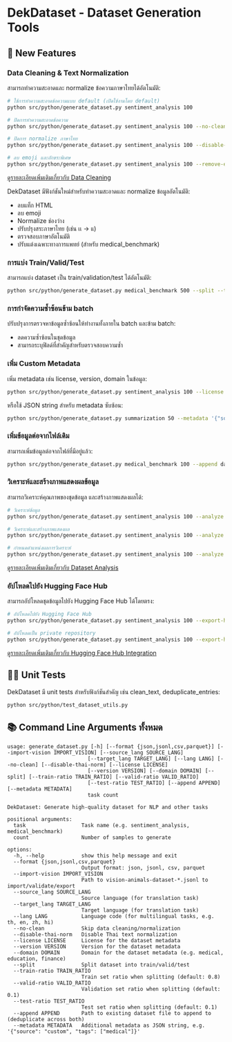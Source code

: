 # DekDataset - Dataset Generation Tools

## 🚀 New Features

### Data Cleaning & Text Normalization

สามารถทำความสะอาดและ normalize ข้อความภาษาไทยได้อัตโนมัติ:

```bash
# ใช้การทำความสะอาดข้อความแบบ default (เปิดใช้งานโดย default)
python src/python/generate_dataset.py sentiment_analysis 100

# ปิดการทำความสะอาดข้อความ
python src/python/generate_dataset.py sentiment_analysis 100 --no-clean

# ปิดการ normalize ภาษาไทย
python src/python/generate_dataset.py sentiment_analysis 100 --disable-thai-norm

# ลบ emoji และอักขระพิเศษ
python src/python/generate_dataset.py sentiment_analysis 100 --remove-emojis --remove-special-chars
```

[ดูรายละเอียดเพิ่มเติมเกี่ยวกับ Data Cleaning](./DATA_CLEANING.md)

DekDataset มีฟังก์ชันใหม่สำหรับทำความสะอาดและ normalize ข้อมูลอัตโนมัติ:
- ลบแท็ก HTML
- ลบ emoji
- Normalize ช่องว่าง
- ปรับปรุงสระภาษาไทย (เช่น เเ → แ)
- ตรวจสอบภาษาอัตโนมัติ
- ปรับแต่งเฉพาะทางการแพทย์ (สำหรับ medical_benchmark)

### การแบ่ง Train/Valid/Test

สามารถแบ่ง dataset เป็น train/validation/test ได้อัตโนมัติ:
```bash
python src/python/generate_dataset.py medical_benchmark 500 --split --train-ratio 0.8 --valid-ratio 0.1 --test-ratio 0.1
```

### การกำจัดความซ้ำซ้อนข้าม batch

ปรับปรุงการตรวจหาข้อมูลซ้ำซ้อนให้ทำงานทั้งภายใน batch และข้าม batch:
- ลดความซ้ำซ้อนในชุดข้อมูล
- สามารถระบุฟิลด์ที่สำคัญสำหรับตรวจสอบความซ้ำ

### เพิ่ม Custom Metadata

เพิ่ม metadata เช่น license, version, domain ในข้อมูล:
```bash
python src/python/generate_dataset.py sentiment_analysis 100 --license "MIT" --version "2.0.0" --domain "social-media"
```

หรือใช้ JSON string สำหรับ metadata ซับซ้อน:
```bash
python src/python/generate_dataset.py summarization 50 --metadata '{"source": "news", "tags": ["Thai", "politics"]}'
```

### เพิ่มข้อมูลต่อจากไฟล์เดิม

สามารถเพิ่มข้อมูลต่อจากไฟล์ที่มีอยู่แล้ว:

```bash
python src/python/generate_dataset.py medical_benchmark 100 --append data/output/auto-dataset-medical_benchmark-20250524-120000.jsonl
```

### วิเคราะห์และสร้างภาพแสดงผลข้อมูล

สามารถวิเคราะห์คุณภาพของชุดข้อมูล และสร้างภาพแสดงผลได้:
```bash
# วิเคราะห์ข้อมูล
python src/python/generate_dataset.py sentiment_analysis 100 --analyze

# วิเคราะห์และสร้างภาพแสดงผล
python src/python/generate_dataset.py sentiment_analysis 100 --analyze --visualize

# กำหนดตำแหน่งผลการวิเคราะห์
python src/python/generate_dataset.py sentiment_analysis 100 --analyze --analyze-output data/analysis/my-dataset
```
[ดูรายละเอียดเพิ่มเติมเกี่ยวกับ Dataset Analysis](./DATASET_ANALYSIS.md)

### อัปโหลดไปยัง Hugging Face Hub

สามารถอัปโหลดชุดข้อมูลไปยัง Hugging Face Hub ได้โดยตรง:
```bash
# อัปโหลดไปยัง Hugging Face Hub
python src/python/generate_dataset.py sentiment_analysis 100 --export-huggingface --hf-repo-id username/my-dataset

# อัปโหลดเป็น private repository
python src/python/generate_dataset.py sentiment_analysis 100 --export-huggingface --hf-repo-id username/my-dataset --hf-private
```
[ดูรายละเอียดเพิ่มเติมเกี่ยวกับ Hugging Face Hub Integration](./HUGGINGFACE_HUB.md)

## 👨‍💻 Unit Tests

DekDataset มี unit tests สำหรับฟังก์ชันสำคัญ เช่น clean_text, deduplicate_entries:
```bash
python src/python/test_dataset_utils.py
```

## 📚 Command Line Arguments ทั้งหมด

```
usage: generate_dataset.py [-h] [--format {json,jsonl,csv,parquet}] [--import-vision IMPORT_VISION] [--source_lang SOURCE_LANG]
                          [--target_lang TARGET_LANG] [--lang LANG] [--no-clean] [--disable-thai-norm] [--license LICENSE]
                          [--version VERSION] [--domain DOMAIN] [--split] [--train-ratio TRAIN_RATIO] [--valid-ratio VALID_RATIO]
                          [--test-ratio TEST_RATIO] [--append APPEND] [--metadata METADATA]
                          task count

DekDataset: Generate high-quality dataset for NLP and other tasks

positional arguments:
  task                  Task name (e.g. sentiment_analysis, medical_benchmark)
  count                 Number of samples to generate

options:
  -h, --help            show this help message and exit
  --format {json,jsonl,csv,parquet}
                        Output format: json, jsonl, csv, parquet
  --import-vision IMPORT_VISION
                        Path to vision-animals-dataset-*.jsonl to import/validate/export
  --source_lang SOURCE_LANG
                        Source language (for translation task)
  --target_lang TARGET_LANG
                        Target language (for translation task)
  --lang LANG           Language code (for multilingual tasks, e.g. th, en, zh, hi)
  --no-clean            Skip data cleaning/normalization
  --disable-thai-norm   Disable Thai text normalization
  --license LICENSE     License for the dataset metadata
  --version VERSION     Version for the dataset metadata
  --domain DOMAIN       Domain for the dataset metadata (e.g. medical, education, finance)
  --split               Split dataset into train/valid/test
  --train-ratio TRAIN_RATIO
                        Train set ratio when splitting (default: 0.8)
  --valid-ratio VALID_RATIO
                        Validation set ratio when splitting (default: 0.1)
  --test-ratio TEST_RATIO
                        Test set ratio when splitting (default: 0.1)
  --append APPEND       Path to existing dataset file to append to (deduplicate across both)
  --metadata METADATA   Additional metadata as JSON string, e.g. '{"source": "custom", "tags": ["medical"]}'
```
